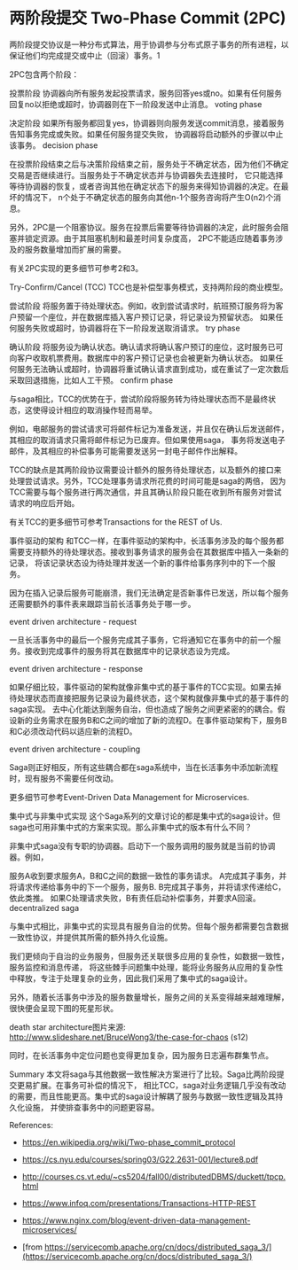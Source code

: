 # 两阶段提交 Two-Phase Commit (2PC)

两阶段提交协议是一种分布式算法，用于协调参与分布式原子事务的所有进程，以保证他们均完成提交或中止（回滚）事务。1

2PC包含两个阶段：

投票阶段 协调器向所有服务发起投票请求，服务回答yes或no。如果有任何服务回复no以拒绝或超时，协调器则在下一阶段发送中止消息。
voting phase

决定阶段 如果所有服务都回复yes，协调器则向服务发送commit消息，接着服务告知事务完成或失败。如果任何服务提交失败， 协调器将启动额外的步骤以中止该事务。
decision phase

在投票阶段结束之后与决策阶段结束之前，服务处于不确定状态，因为他们不确定交易是否继续进行。当服务处于不确定状态并与协调器失去连接时， 它只能选择等待协调器的恢复，或者咨询其他在确定状态下的服务来得知协调器的决定。在最坏的情况下， n个处于不确定状态的服务向其他n-1个服务咨询将产生O(n2)个消息。

另外，2PC是一个阻塞协议。服务在投票后需要等待协调器的决定，此时服务会阻塞并锁定资源。由于其阻塞机制和最差时间复杂度高， 2PC不能适应随着事务涉及的服务数量增加而扩展的需要。

有关2PC实现的更多细节可参考2和3。

Try-Confirm/Cancel (TCC)
TCC也是补偿型事务模式，支持两阶段的商业模型。

尝试阶段 将服务置于待处理状态。例如，收到尝试请求时，航班预订服务将为客户预留一个座位，并在数据库插入客户预订记录，将记录设为预留状态。 如果任何服务失败或超时，协调器将在下一阶段发送取消请求。
try phase

确认阶段 将服务设为确认状态。确认请求将确认客户预订的座位，这时服务已可向客户收取机票费用。数据库中的客户预订记录也会被更新为确认状态。 如果任何服务无法确认或超时，协调器将重试确认请求直到成功，或在重试了一定次数后采取回退措施，比如人工干预。
confirm phase

与saga相比，TCC的优势在于，尝试阶段将服务转为待处理状态而不是最终状态，这使得设计相应的取消操作轻而易举。

例如，电邮服务的尝试请求可将邮件标记为准备发送，并且仅在确认后发送邮件，其相应的取消请求只需将邮件标记为已废弃。但如果使用saga， 事务将发送电子邮件，及其相应的补偿事务可能需要发送另一封电子邮件作出解释。

TCC的缺点是其两阶段协议需要设计额外的服务待处理状态，以及额外的接口来处理尝试请求。另外，TCC处理事务请求所花费的时间可能是saga的两倍， 因为TCC需要与每个服务进行两次通信，并且其确认阶段只能在收到所有服务对尝试请求的响应后开始。

有关TCC的更多细节可参考Transactions for the REST of Us.

事件驱动的架构
和TCC一样，在事件驱动的架构中，长活事务涉及的每个服务都需要支持额外的待处理状态。接收到事务请求的服务会在其数据库中插入一条新的记录， 将该记录状态设为待处理并发送一个新的事件给事务序列中的下一个服务。

因为在插入记录后服务可能崩溃，我们无法确定是否新事件已发送，所以每个服务还需要额外的事件表来跟踪当前长活事务处于哪一步。

event driven architecture - request

一旦长活事务中的最后一个服务完成其子事务，它将通知它在事务中的前一个服务。接收到完成事件的服务将其在数据库中的记录状态设为完成。

event driven architecture - response

如果仔细比较，事件驱动的架构就像非集中式的基于事件的TCC实现。如果去掉待处理状态而直接把服务记录设为最终状态，这个架构就像非集中式的基于事件的saga实现。 去中心化能达到服务自治，但也造成了服务之间更紧密的的耦合。假设新的业务需求在服务B和C之间的增加了新的流程D。在事件驱动架构下，服务B和C必须改动代码以适应新的流程D。

event driven architecture - coupling

Saga则正好相反，所有这些耦合都在saga系统中，当在长活事务中添加新流程时，现有服务不需要任何改动。

更多细节可参考Event-Driven Data Management for Microservices.

集中式与非集中式实现
这个Saga系列的文章讨论的都是集中式的saga设计。但saga也可用非集中式的方案来实现。那么非集中式的版本有什么不同？

非集中式saga没有专职的协调器。启动下一个服务调用的服务就是当前的协调器。例如，

服务A收到要求服务A，B和C之间的数据一致性的事务请求。
A完成其子事务，并将请求传递给事务中的下一个服务，服务B.
B完成其子事务，并将请求传递给C，依此类推。
如果C处理请求失败，B有责任启动补偿事务，并要求A回滚。
decentralized saga

与集中式相比，非集中式的实现具有服务自治的优势。但每个服务都需要包含数据一致性协议，并提供其所需的额外持久化设施。

我们更倾向于自治的业务服务，但服务还关联很多应用的复杂性，如数据一致性，服务监控和消息传递， 将这些棘手问题集中处理，能将业务服务从应用的复杂性中释放，专注于处理复杂的业务，因此我们采用了集中式的saga设计。

另外，随着长活事务中涉及的服务数量增长，服务之间的关系变得越来越难理解，很快便会呈现下图的死星形状。

death star architecture图片来源: http://www.slideshare.net/BruceWong3/the-case-for-chaos (s12)

同时，在长活事务中定位问题也变得更加复杂，因为服务日志遍布群集节点。

Summary
本文将saga与其他数据一致性解决方案进行了比较。Saga比两阶段提交更易扩展。在事务可补偿的情况下， 相比TCC，saga对业务逻辑几乎没有改动的需要，而且性能更高。集中式的saga设计解耦了服务与数据一致性逻辑及其持久化设施， 并使排查事务中的问题更容易。

References:

+ https://en.wikipedia.org/wiki/Two-phase_commit_protocol
+ https://cs.nyu.edu/courses/spring03/G22.2631-001/lecture8.pdf
+ http://courses.cs.vt.edu/~cs5204/fall00/distributedDBMS/duckett/tpcp.html
+ https://www.infoq.com/presentations/Transactions-HTTP-REST
+ https://www.nginx.com/blog/event-driven-data-management-microservices/

+  [from https://servicecomb.apache.org/cn/docs/distributed_saga_3/](https://servicecomb.apache.org/cn/docs/distributed_saga_3/)
